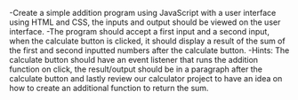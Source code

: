 -Create a simple addition program using JavaScript with a user interface using HTML and CSS, the inputs and output should be viewed on the user interface.
-The program should accept a first input and a second input, when the calculate button is clicked, it should display a result of the sum of the first and second inputted numbers after the calculate button.
-Hints: The calculate button should have an event listener that runs the addition function on click, the result/output should be in a paragraph after the calculate button and lastly review our calculator project to have an idea on how to create an additional function to return the sum.
